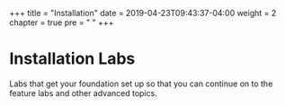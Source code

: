 +++
title = "Installation"
date = 2019-04-23T09:43:37-04:00
weight = 2
chapter = true
pre = "<i class='fas fa-download'></i> "
+++

# Installation Labs

Labs that get your foundation set up so that you can continue on to the feature labs and other advanced topics.